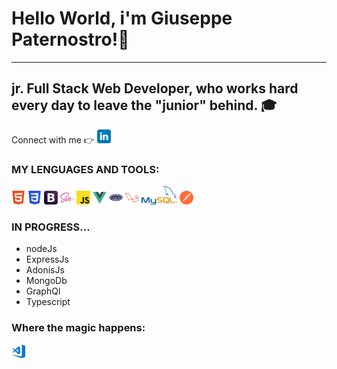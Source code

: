    <h1>
        Hello World, i'm <strong>Giuseppe Paternostro</strong>!👋
    </h1>
    <hr>
    <h2>
        jr. Full Stack Web Developer, who works hard every day to leave the "junior" behind. 🎓
    </h2>
    <div>
        <span>Connect with me 👉</span>
        <a href="https://www.linkedin.com/in/giuseppe-paternostro/"><img src="./realimg/linkedin-tile.svg" width="22px" alt=""></a>
    </div>
    <div>
        <h3>
            MY LENGUAGES AND TOOLS:
        </h3>
        <p>
            <img src="./realimg/w3_html5-icon.svg" width="22px" alt="">
            <img src="./realimg/w3_css-icon.svg" width="22px" alt="">
            <img src="./realimg/getbootstrap-icon.svg" width="22px" alt="">
            <img src="./realimg/sass-lang-icon.svg" width="22px" alt="">
            <img src="./realimg/2048px-Unofficial_JavaScript_logo_2.svg.png" width="22px" alt="">
            <img src="./realimg/vuejs-icon.svg" width="22px" alt="">
            <img src="./realimg/php-icon.svg" width="22px" alt="">
            <img src="./realimg/laravel-icon.svg" width="22px" alt="">
            <img src="./realimg/mysql-official.svg" height="30px" alt="">
            <img src="./realimg/getpostman-icon (1).svg" width="22px" alt="">
        </p>
    </div>
    <div>
      <h3>
         IN PROGRESS...
      </h3>
      <ul>
         <li>nodeJs</li>
         <li>ExpressJs</li>
         <li>AdonisJs</li>
         <li>MongoDb</li>
         <li>GraphQl</li>
         <li>Typescript</li>
      </ul>
    </div>
    <div>
        <h3>
            Where the magic happens:
        </h3>
        <p>
            <img src="./realimg/visualstudio_code-icon.svg" width="22px" alt="">
        </p>
    </div>
